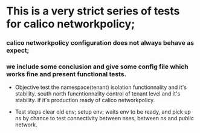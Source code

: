 # This is a very strict series of tests for calico networkpolicy;

### calico networkpolicy configuration does not always behave as expect;

### we include some conclusion and give some config file which works fine and present functional tests.

* Objective
test the namespace(tenant) isolation functionnality and it's stability.
south north funcntionnality control of tenant level and it's stability. 
if it's production ready of calico networkpolicy. 

* Test steps 
clear old env; 
setup env; 
waits env to be ready, and pick up ns by chance
to test connectivity between nses,
between ns and public network.
